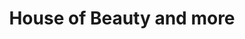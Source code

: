 ---
title: "House of Beauty and more"
url: /schneverdingen/house-of-beauty-and-more/
shop: Kosmetik
---